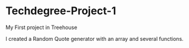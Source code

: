 # Techdegree-Project-1
 My First project in Treehouse

 I created a Random Quote generator with an array and several functions.
 
